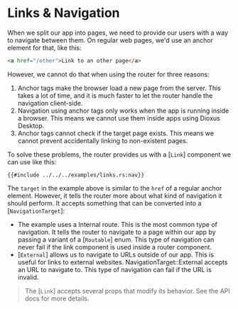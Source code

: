 # Links & Navigation

When we split our app into pages, we need to provide our users with a way to
navigate between them. On regular web pages, we'd use an anchor element for that,
like this:

```html
<a href="/other">Link to an other page</a>
```

However, we cannot do that when using the router for three reasons:

1. Anchor tags make the browser load a new page from the server. This takes a
   lot of time, and it is much faster to let the router handle the navigation
   client-side.
2. Navigation using anchor tags only works when the app is running inside a
   browser. This means we cannot use them inside apps using Dioxus Desktop.
3. Anchor tags cannot check if the target page exists. This means we cannot
   prevent accidentally linking to non-existent pages.

To solve these problems, the router provides us with a [`Link`] component we can
use like this:

```rust, no_run
{{#include ../../../examples/links.rs:nav}}
```

The `target` in the example above is similar to the `href` of a regular anchor
element. However, it tells the router more about what kind of navigation it
should perform. It accepts something that can be converted into a
[`NavigationTarget`]:

- The example uses a Internal route. This is the most common type of navigation.
  It tells the router to navigate to a page within our app by passing a variant of a [`Routable`] enum. This type of navigation can never fail if the link component is used inside a router component.
- [`External`] allows us to navigate to URLs outside of our app. This is useful
  for links to external websites. NavigationTarget::External accepts an URL to navigate to. This type of navigation can fail if the URL is invalid.

> The [`Link`] accepts several props that modify its behavior. See the API docs
> for more details.
